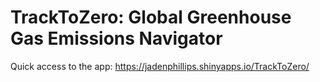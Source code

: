 # TrackToZero: Global Greenhouse Gas Emissions Navigator
Quick access to the app: https://jadenphillips.shinyapps.io/TrackToZero/

